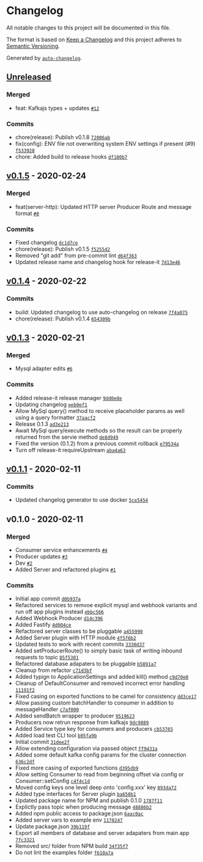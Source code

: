 # Changelog

All notable changes to this project will be documented in this file.

The format is based on [Keep a Changelog](https://keepachangelog.com/en/1.0.0/)
and this project adheres to [Semantic Versioning](https://semver.org/spec/v2.0.0.html).

Generated by [`auto-changelog`](https://github.com/CookPete/auto-changelog).

## [Unreleased](https://github.com/itcig/metamorphosis/compare/v0.1.5...HEAD)

### Merged

-   feat: Kafkajs types + updates [`#12`](https://github.com/itcig/metamorphosis/pull/12)

### Commits

-   chore(release): Publish v0.1.8 [`72006ab`](https://github.com/itcig/metamorphosis/commit/72006ab2db59a7d6f8181f52d58438e28e141500)
-   fix(config): ENV file not overwriting system ENV settings if present (#9) [`f533928`](https://github.com/itcig/metamorphosis/commit/f53392870c32841daaa788b2a3f4b6b55689980a)
-   chore: Added build to release hooks [`df100b7`](https://github.com/itcig/metamorphosis/commit/df100b7f8d4b6b9f513e7992ddb92e1530e293ab)

## [v0.1.5](https://github.com/itcig/metamorphosis/compare/v0.1.4...v0.1.5) - 2020-02-24

### Merged

-   feat(server-http): Updated HTTP server Producer Route and message format [`#8`](https://github.com/itcig/metamorphosis/pull/8)

### Commits

-   Fixed changelog [`dc1d7ce`](https://github.com/itcig/metamorphosis/commit/dc1d7ced251eead601efc83f333382beb3d57893)
-   chore(release): Publish v0.1.5 [`f5255d2`](https://github.com/itcig/metamorphosis/commit/f5255d29e9635d7e7249e2f2d6c29318f6720724)
-   Removed "git add" from pre-commit lint [`d64f363`](https://github.com/itcig/metamorphosis/commit/d64f3631471fc432d24d9fc1773730ccefd831b3)
-   Updated release name and changelog hook for release-it [`7d13e46`](https://github.com/itcig/metamorphosis/commit/7d13e460fa66ff6047c1e23621ae98b3e65ad574)

## [v0.1.4](https://github.com/itcig/metamorphosis/compare/v0.1.3...v0.1.4) - 2020-02-22

### Commits

-   build: Updated changelog to use auto-changelog on release [`7f4a075`](https://github.com/itcig/metamorphosis/commit/7f4a0754c78482c277b99c02f4ae59b5f0ee88aa)
-   chore(release): Publish v0.1.4 [`654309b`](https://github.com/itcig/metamorphosis/commit/654309b7451285ed0a3f7a9a88d27c0e7d0ef247)

## [v0.1.3](https://github.com/itcig/metamorphosis/compare/v0.1.1...v0.1.3) - 2020-02-21

### Merged

-   Mysql adapter edits [`#6`](https://github.com/itcig/metamorphosis/pull/6)

### Commits

-   Added release-it release manager [`9dd0e8e`](https://github.com/itcig/metamorphosis/commit/9dd0e8e66a22cba0f82de479c52ecfa516e7bfe2)
-   Updating changelog [`eeb0ef1`](https://github.com/itcig/metamorphosis/commit/eeb0ef11339422b336ca21017fab7f09ea88f5c1)
-   Allow MySql query() method to receive placeholder params as well using a query formatter [`37aacf2`](https://github.com/itcig/metamorphosis/commit/37aacf2a62ac0c197b016748223b5edff0e9f883)
-   Release 0.1.3 [`ad3e213`](https://github.com/itcig/metamorphosis/commit/ad3e213fad8a6f839692c165f642ecb8318db6c8)
-   Await MySql query/execute methods so the result can be properly returned from the servie method [`de8d949`](https://github.com/itcig/metamorphosis/commit/de8d949d0909f3985769f56bc4254649b05cf84d)
-   Fixed the version (0.1.2) from a previous commit rollback [`e79534a`](https://github.com/itcig/metamorphosis/commit/e79534afa8ee9f67ebc3d43611a5c5adfc9fa74a)
-   Turn off release-it requireUpstream [`aba4a63`](https://github.com/itcig/metamorphosis/commit/aba4a63ef15870b762dd83eee5bd4273ca3a29b4)

## [v0.1.1](https://github.com/itcig/metamorphosis/compare/v0.1.0...v0.1.1) - 2020-02-11

### Commits

-   Updated changelog generator to use docker [`5ce5454`](https://github.com/itcig/metamorphosis/commit/5ce5454afcbaf63dad767df27228d2e47141f615)

## v0.1.0 - 2020-02-11

### Merged

-   Consumer service enhancements [`#4`](https://github.com/itcig/metamorphosis/pull/4)
-   Producer updates [`#3`](https://github.com/itcig/metamorphosis/pull/3)
-   Dev [`#2`](https://github.com/itcig/metamorphosis/pull/2)
-   Added Server and refactored plugins [`#1`](https://github.com/itcig/metamorphosis/pull/1)

### Commits

-   Initial app commit [`d0b937a`](https://github.com/itcig/metamorphosis/commit/d0b937af3c61180529f71ca2a8ec7fa174768a03)
-   Refactored services to remvoe explicit mysql and webhook variants and run off app plugins instead [`ebbc566`](https://github.com/itcig/metamorphosis/commit/ebbc5664a0dcf3d6e5251d31ac635f8e4e05ef66)
-   Added Webhook Producer [`d14c396`](https://github.com/itcig/metamorphosis/commit/d14c3965fb362a59689e74eb8cd7b0c83b7aac05)
-   Added Fastify [`4d004ce`](https://github.com/itcig/metamorphosis/commit/4d004ce9e794e5fbc7744972da20ff829b5014ef)
-   Refactored server classes to be pluggable [`a455990`](https://github.com/itcig/metamorphosis/commit/a455990a7f74c98cfb92cf67ceb98a88e2461f30)
-   Added Server plugin with HTTP module [`4f5f6b2`](https://github.com/itcig/metamorphosis/commit/4f5f6b2e9b76feb0b603f0db81774dcaef369f0e)
-   Updated tests to work with recent commits [`3330d37`](https://github.com/itcig/metamorphosis/commit/3330d37011f8469df4e94c48d4cebd6763fb2820)
-   Added setProducerRoute() to simply basic task of writing inbound requests to topic [`85f5301`](https://github.com/itcig/metamorphosis/commit/85f53017078664ed9d2633d133fd53a136d8e2f8)
-   Refactored database adapaters to be pluggable [`b5891a7`](https://github.com/itcig/metamorphosis/commit/b5891a714db3ad25852bee0848b1bae9649b2b17)
-   Cleanup from refactor [`c71d3bf`](https://github.com/itcig/metamorphosis/commit/c71d3bf6b5bbd8b9a1f1df975f9cd9fb8e1570a6)
-   Added typign to ApplicationSettings and added kill() method [`c9d70e8`](https://github.com/itcig/metamorphosis/commit/c9d70e807ddc451d9eba1ef4bc9c38c18a61b389)
-   Cleanup of DefaultConsumer and removed incorrect error handling [`11191f2`](https://github.com/itcig/metamorphosis/commit/11191f221ec858855e9c8beb913745cc50142508)
-   Fixed casing on exported functions to be camel for consistency [`dd3ce17`](https://github.com/itcig/metamorphosis/commit/dd3ce1790b9c2a108ba25a584b1501ff07bdcdfa)
-   Allow passing custom batchHandler to consumer in addition to messageHandler [`c7af000`](https://github.com/itcig/metamorphosis/commit/c7af0004ebe6c61e8b4ce532fc29075378b74f99)
-   Added sendBatch wrapper to producer [`9519623`](https://github.com/itcig/metamorphosis/commit/95196230812c7fabbff62921a239b8ac5eab0497)
-   Producers now retrun response from kafkajs [`9dc9889`](https://github.com/itcig/metamorphosis/commit/9dc988903d2ddfbaeb029a47b880e0607f8c8586)
-   Added Service type key for consumers and producers [`cb53765`](https://github.com/itcig/metamorphosis/commit/cb53765efa5c8b378987acbe4c3046ec3203f528)
-   Added load test CLI tool [`b05fa9b`](https://github.com/itcig/metamorphosis/commit/b05fa9b4930c420a0fb37347517d647fe6c8f144)
-   Initial commit [`31dee2f`](https://github.com/itcig/metamorphosis/commit/31dee2f73741b57ae7fd68624ddcd3eebc1de110)
-   Allow extending configuration via passed object [`ff9431a`](https://github.com/itcig/metamorphosis/commit/ff9431aec031c3ca47edfc19a70bb382f6240945)
-   Added some default kafka config params for the cluster connection [`636c2df`](https://github.com/itcig/metamorphosis/commit/636c2df2329c2af28285f111914a5407991741cd)
-   Fixed more casing of exported functions [`d395db9`](https://github.com/itcig/metamorphosis/commit/d395db9a71873d557da98450d2bfda7949b833c2)
-   Allow setting Consumer to read from beginning offset via config or Consumer::setConfig [`c4f4c1d`](https://github.com/itcig/metamorphosis/commit/c4f4c1de066388d813c0024871f7f49812fd94bf)
-   Moved config keys one level deep onto 'config.xxx' key [`893da72`](https://github.com/itcig/metamorphosis/commit/893da72870d5a4fec080743d65f0f880b79c34f1)
-   Added type interfaces for Server plugin [`ba650b1`](https://github.com/itcig/metamorphosis/commit/ba650b1413c27f009417d7b4cd56dd237ca5c863)
-   Updated package name for NPM and publish 0.1.0 [`1787f11`](https://github.com/itcig/metamorphosis/commit/1787f110875f7fee3d81b47383712893b6fec227)
-   Explictly pass topic when producing message [`48886b2`](https://github.com/itcig/metamorphosis/commit/48886b2b7d998dbf81fd2b397caf6cbb5097202a)
-   Added npm public access to package.json [`6aac0ac`](https://github.com/itcig/metamorphosis/commit/6aac0ac89c12434504f17bcf5f6f640a7f8a291f)
-   Added server vars to example env [`1170247`](https://github.com/itcig/metamorphosis/commit/117024707508663d14ddd91d593c2c099c5ebfbe)
-   Update package.json [`39b119f`](https://github.com/itcig/metamorphosis/commit/39b119f3ca6745e441e017b15743336f5da58f62)
-   Export all members of database and server adapaters from main app [`7fc3321`](https://github.com/itcig/metamorphosis/commit/7fc3321e4275266be07748b9c00ef7c294215781)
-   Removed src/ folder from NPM build [`34f35f7`](https://github.com/itcig/metamorphosis/commit/34f35f7e8c0b100246d84e8808264908c772c2a7)
-   Do not lint the examples folder [`f610a7a`](https://github.com/itcig/metamorphosis/commit/f610a7a092a390bdd93e203f47cb8d87c39ac0e7)
